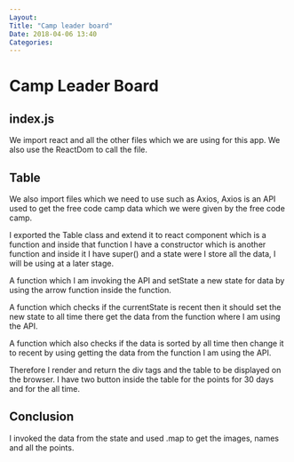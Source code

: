 ```yaml
---
Layout: 
Title: "Camp leader board"
Date: 2018-04-06 13:40
Categories:
---
```


# Camp Leader Board 

## index.js

We import react and all the other files which we are using for this app. We also use the ReactDom to call the file.

## Table

We also import files which we need to use such as Axios, Axios is an API used to get the free code camp data which we were given by the free code camp.

I exported the Table class and extend it to react component which is a function and inside that function I have a constructor which is another function and inside it I have super() and a state were I store all the data, I will be using at a later stage. 


A function which I am invoking the API and setState a new state for data by using the arrow function inside the function.

A function which checks if the currentState is recent then it should set the new state to all time there get the data from the function where I am using the API.

A function which also checks if the data is sorted by all time then change it to recent by using getting the data from the function I am using the API.

Therefore I render and return the div tags and the table to be displayed on the browser. I have two button inside the table for the points for 30 days and for the all time.

## Conclusion

I invoked the data from the state and used .map to get the images, names and all the points.

